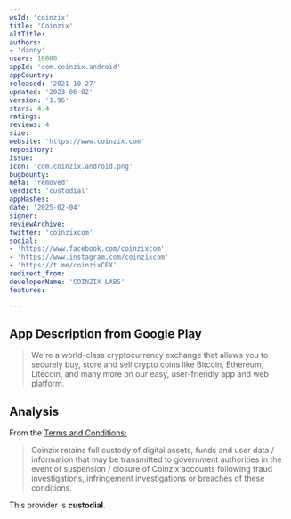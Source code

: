 ```yaml
---
wsId: 'coinzix'
title: 'Coinzix'
altTitle: 
authors:
- 'danny'
users: 10000
appId: 'com.coinzix.android'
appCountry: 
released: '2021-10-27'
updated: '2023-06-02'
version: '1.96'
stars: 4.4
ratings: 
reviews: 4
size: 
website: 'https://www.coinzix.com'
repository: 
issue: 
icon: 'com.coinzix.android.png'
bugbounty: 
meta: 'removed'
verdict: 'custodial'
appHashes: 
date: '2025-02-04'
signer: 
reviewArchive: 
twitter: 'coinzixcom'
social:
- 'https://www.facebook.com/coinzixcom'
- 'https://www.instagram.com/coinzixcom'
- 'https://t.me/coinzixCEX'
redirect_from: 
developerName: 'COINZIX LABS'
features: 

---
```


## App Description from Google Play 

> We're a world-class cryptocurrency exchange that allows you to securely buy, store and sell crypto coins like Bitcoin, Ethereum, Litecoin, and many more on our easy, user-friendly app and web platform.

## Analysis 

From the [Terms and Conditions:](https://v2.coinzix.com/en/info/terms-and-conditions) 

> Coinzix retains full custody of digital assets, funds and user data / information that may be transmitted to government authorities in the event of suspension / closure of Coinzix accounts following fraud investigations, infringement investigations or breaches of these conditions.

This provider is **custodial**.
